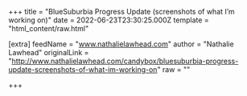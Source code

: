 
+++
title = "BlueSuburbia Progress Update (screenshots of what I’m working on)"
date = 2022-06-23T23:30:25.000Z
template = "html_content/raw.html"

[extra]
feedName = "www.nathalielawhead.com"
author = "Nathalie Lawhead"
originalLink = "http://www.nathalielawhead.com/candybox/bluesuburbia-progress-update-screenshots-of-what-im-working-on"
raw = ""

+++

